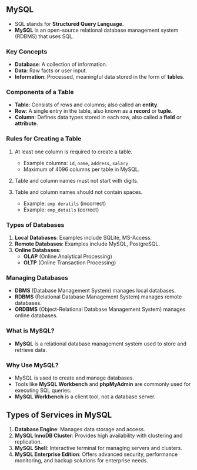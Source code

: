 ## MySQL

- SQL stands for **Structured Query Language**.
- **MySQL** is an open-source relational database management system (RDBMS) that uses SQL.

### Key Concepts

- **Database**: A collection of information.
- **Data**: Raw facts or user input.
- **Information**: Processed, meaningful data stored in the form of **tables**.

### Components of a Table

- **Table**: Consists of rows and columns; also called an **entity**.
- **Row**: A single entry in the table, also known as a **record** or **tuple**.
- **Column**: Defines data types stored in each row, also called a **field** or **attribute**.

### Rules for Creating a Table

1. At least one column is required to create a table.
   - Example columns: `id`, `name`, `address`, `salary`
   - Maximum of 4096 columns per table in MySQL.
   
2. Table and column names must not start with digits.
   
3. Table and column names should not contain spaces.
   - Example: `emp deratils` (incorrect)
   - Example: `emp_details` (correct)

### Types of Databases

1. **Local Databases**: Examples include SQLite, MS-Access.
2. **Remote Databases**: Examples include MySQL, PostgreSQL.
3. **Online Databases**:
   - **OLAP** (Online Analytical Processing)
   - **OLTP** (Online Transaction Processing)

### Managing Databases

- **DBMS** (Database Management System) manages local databases.
- **RDBMS** (Relational Database Management System) manages remote databases.
- **ORDBMS** (Object-Relational Database Management System) manages online databases.


### What is MySQL?

- **MySQL** is a relational database management system used to store and retrieve data.

### Why Use MySQL?

- MySQL is used to create and manage databases.
- Tools like **MySQL Workbench** and **phpMyAdmin** are commonly used for executing SQL queries.
- **MySQL Workbench** is a client tool, not a database server.


## Types of Services in MySQL

1. **Database Engine**: Manages data storage and access.
2. **MySQL InnoDB Cluster**: Provides high availability with clustering and replication.
3. **MySQL Shell**: Interactive terminal for managing servers and clusters.
4. **MySQL Enterprise Edition**: Offers advanced security, performance monitoring, and backup solutions for enterprise needs.